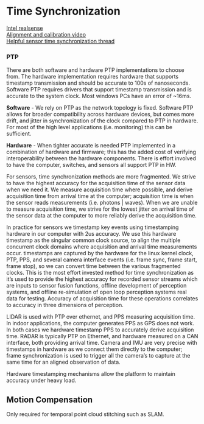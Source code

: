 # Time Synchronization

[Intel realsense](https://dev.intelrealsense.com/docs/multiple-depth-cameras-configuration#:~:text=For%20HW%20sync%2C%20pins%205%20%28SYNC%29%20and%20pins,pin%205%20and%20pin%209%20to%20pin%209)  
[Alignment and calibration video](https://developer.cepton.com/video/calibrate_align_camera_lidar)  
[Helpful sensor time synchronization thread](https://discourse.ros.org/t/experience-with-ptp-precision-time-protocol-for-mobile-robots/24707/6)

### PTP 

There are both software and hardware PTP implementations to choose from. The hardware implementation requires hardware that supports timestamp transmission and should be accurate to 100s of nanoseconds. Software PTP requires drivers that support timestamp transmission and is accurate to the system clock. Most windows PCs have an error of ~16ms.

**Software** - We rely on PTP as the network topology is fixed. Software PTP allows for broader compatibility across hardware devices, but comes more drift, and jitter in synchronization of the clock compared to PTP in hardware. For most of the high level applications (i.e. monitoring) this can be sufficient.

**Hardware** - When tighter accurate is needed PTP implemented in a combination of hardware and firmware; this has the added cost of verifying interoperability between the hardware components. There is effort involved to have the computer, switches, and sensors all support PTP in HW.

For sensors, time synchronization methods are more fragmented. We strive to have the highest accuracy for the acquisition time of the sensor data when we need it. We measure acquisition time where possible, and derive acquisition time from arrival time at the computer; acquisition time is when the sensor reads measurements (i.e. photons | waves). When we are unable to measure acquisition time, we strive for the lowest jitter on arrival time of the sensor data at the computer to more reliably derive the acquisition time.

In practice for sensors we timestamp key events using timestamping hardware in our computer with 2us accuracy. We use this hardware timestamp as the singular common clock source, to align the multiple concurrent clock domains where acquisition and arrival time measurements occur. timestamps are captured by the hardware for the linux kernel clock, PTP, PPS, and several camera interface events (i.e. frame sync, frame start, frame stop), so we can convert time between the various fragmented clocks. This is the most effort invested method for time synchronization as it’s used to provide the highest accuracy for recorded sensor streams which are inputs to sensor fusion functions, offline development of perception systems, and offline re-simulation of open loop perception systems real data for testing. Accuracy of acquisition time for these operations correlates to accuracy in three dimensions of perception.

LIDAR is used with PTP over ethernet, and PPS measuring acquisition time. In indoor applications, the computer generates PPS as GPS does not work. In both cases we hardware timestamp PPS to accurately derive acquisition time. RADAR is typically PTP on Ethernet, and hardware measured on a CAN interface, both providing arrival time. Camera and IMU are very precise with timestamps in hardware as we connect them directly to the computer; frame synchronization is used to trigger all the camera’s to capture at the same time for an aligned observation of data.

Hardware timestamping mechanisms allow the platform to maintain accuracy under heavy load.

## Motion Compensation

Only required for temporal point cloud stitching such as SLAM.